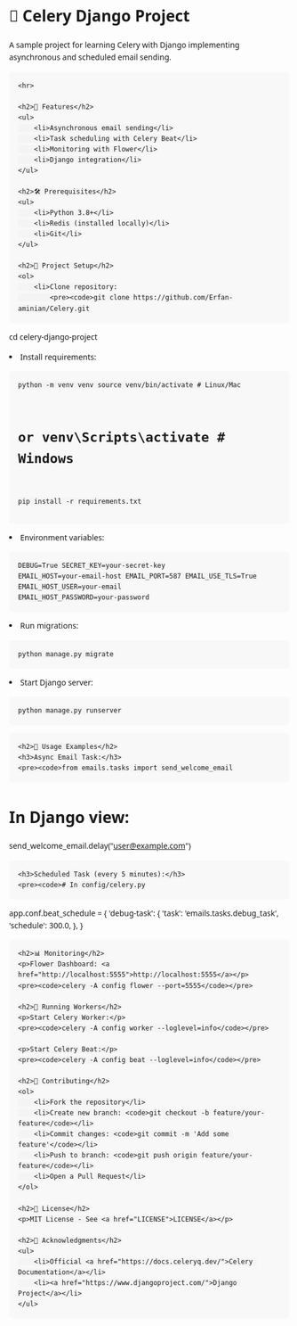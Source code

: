 <!DOCTYPE html>
<html lang="en">
<head>
    <meta charset="UTF-8">
    <meta name="viewport" content="width=device-width, initial-scale=1.0">
    <title>Celery Django Project</title>
    <style>
        body {
            font-family: 'Segoe UI', Tahoma, sans-serif;
            line-height: 1.6;
            margin: 2rem;
        }
        code {
            background: #f4f4f4;
            padding: 2px 5px;
            border-radius: 3px;
        }
        pre {
            background: #f8f8f8;
            padding: 1rem;
            border-radius: 5px;
            overflow-x: auto;
        }
    </style>
</head>
<body>
    <h1>🚀 Celery Django Project</h1>
    <p>A sample project for learning Celery with Django implementing asynchronous and scheduled email sending.</p>

    <hr>

    <h2>📌 Features</h2>
    <ul>
        <li>Asynchronous email sending</li>
        <li>Task scheduling with Celery Beat</li>
        <li>Monitoring with Flower</li>
        <li>Django integration</li>
    </ul>

    <h2>🛠️ Prerequisites</h2>
    <ul>
        <li>Python 3.8+</li>
        <li>Redis (installed locally)</li>
        <li>Git</li>
    </ul>

    <h2>🚀 Project Setup</h2>
    <ol>
        <li>Clone repository:
            <pre><code>git clone https://github.com/Erfan-aminian/Celery.git
cd celery-django-project</code></pre>
        </li>
        <li>Install requirements:
            <pre><code>python -m venv venv
source venv/bin/activate  # Linux/Mac
# or venv\Scripts\activate  # Windows
pip install -r requirements.txt</code></pre>
        </li>
        <li>Environment variables:
            <pre><code>DEBUG=True
SECRET_KEY=your-secret-key
EMAIL_HOST=your-email-host
EMAIL_PORT=587
EMAIL_USE_TLS=True
EMAIL_HOST_USER=your-email
EMAIL_HOST_PASSWORD=your-password</code></pre>
        </li>
        <li>Run migrations:
            <pre><code>python manage.py migrate</code></pre>
        </li>
        <li>Start Django server:
            <pre><code>python manage.py runserver</code></pre>
        </li>
    </ol>

    <h2>📄 Usage Examples</h2>
    <h3>Async Email Task:</h3>
    <pre><code>from emails.tasks import send_welcome_email

# In Django view:
send_welcome_email.delay("user@example.com")</code></pre>

    <h3>Scheduled Task (every 5 minutes):</h3>
    <pre><code># In config/celery.py
app.conf.beat_schedule = {
    'debug-task': {
        'task': 'emails.tasks.debug_task',
        'schedule': 300.0,
    },
}</code></pre>

    <h2>📊 Monitoring</h2>
    <p>Flower Dashboard: <a href="http://localhost:5555">http://localhost:5555</a></p>
    <pre><code>celery -A config flower --port=5555</code></pre>

    <h2>🚦 Running Workers</h2>
    <p>Start Celery Worker:</p>
    <pre><code>celery -A config worker --loglevel=info</code></pre>
    
    <p>Start Celery Beat:</p>
    <pre><code>celery -A config beat --loglevel=info</code></pre>

    <h2>🤝 Contributing</h2>
    <ol>
        <li>Fork the repository</li>
        <li>Create new branch: <code>git checkout -b feature/your-feature</code></li>
        <li>Commit changes: <code>git commit -m 'Add some feature'</code></li>
        <li>Push to branch: <code>git push origin feature/your-feature</code></li>
        <li>Open a Pull Request</li>
    </ol>

    <h2>📜 License</h2>
    <p>MIT License - See <a href="LICENSE">LICENSE</a></p>

    <h2>👏 Acknowledgments</h2>
    <ul>
        <li>Official <a href="https://docs.celeryq.dev/">Celery Documentation</a></li>
        <li><a href="https://www.djangoproject.com/">Django Project</a></li>
    </ul>
</body>
</html>
